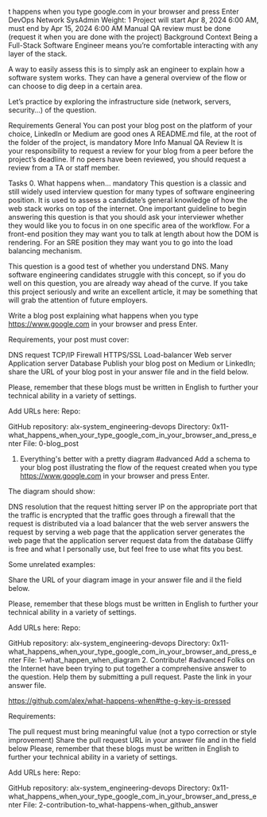 t happens when you type google.com in your browser and press Enter
DevOps
Network
SysAdmin
 Weight: 1
  Project will start Apr 8, 2024 6:00 AM, must end by Apr 15, 2024 6:00 AM
   Manual QA review must be done (request it when you are done with the project)
   Background Context
   Being a Full-Stack Software Engineer means you’re comfortable interacting with any layer of the stack.

   A way to easily assess this is to simply ask an engineer to explain how a software system works. They can have a general overview of the flow or can choose to dig deep in a certain area.

   Let’s practice by exploring the infrastructure side (network, servers, security…) of the question.



   Requirements
   General
   You can post your blog post on the platform of your choice, LinkedIn or Medium are good ones
   A README.md file, at the root of the folder of the project, is mandatory
   More Info
   Manual QA Review
   It is your responsibility to request a review for your blog from a peer before the project’s deadline. If no peers have been reviewed, you should request a review from a TA or staff member.

   Tasks
   0. What happens when...
   mandatory
   This question is a classic and still widely used interview question for many types of software engineering position. It is used to assess a candidate’s general knowledge of how the web stack works on top of the internet. One important guideline to begin answering this question is that you should ask your interviewer whether they would like you to focus in on one specific area of the workflow. For a front-end position they may want you to talk at length about how the DOM is rendering. For an SRE position they may want you to go into the load balancing mechanism.

   This question is a good test of whether you understand DNS. Many software engineering candidates struggle with this concept, so if you do well on this question, you are already way ahead of the curve. If you take this project seriously and write an excellent article, it may be something that will grab the attention of future employers.

   Write a blog post explaining what happens when you type https://www.google.com in your browser and press Enter.

   Requirements, your post must cover:

   DNS request
   TCP/IP
   Firewall
   HTTPS/SSL
   Load-balancer
   Web server
   Application server
   Database
   Publish your blog post on Medium or LinkedIn; share the URL of your blog post in your answer file and in the field below.

   Please, remember that these blogs must be written in English to further your technical ability in a variety of settings.

   Add URLs here:
   Repo:

   GitHub repository: alx-system_engineering-devops
   Directory: 0x11-what_happens_when_your_type_google_com_in_your_browser_and_press_enter
   File: 0-blog_post
   1. Everything's better with a pretty diagram
   #advanced
   Add a schema to your blog post illustrating the flow of the request created when you type https://www.google.com in your browser and press Enter.

   The diagram should show:

   DNS resolution
   that the request hitting server IP on the appropriate port
   that the traffic is encrypted
   that the traffic goes through a firewall
   that the request is distributed via a load balancer
   that the web server answers the request by serving a web page
   that the application server generates the web page
   that the application server request data from the database
   Gliffy is free and what I personally use, but feel free to use what fits you best.

   Some unrelated examples:





   Share the URL of your diagram image in your answer file and il the field below.

   Please, remember that these blogs must be written in English to further your technical ability in a variety of settings.

   Add URLs here:
   Repo:

   GitHub repository: alx-system_engineering-devops
   Directory: 0x11-what_happens_when_your_type_google_com_in_your_browser_and_press_enter
   File: 1-what_happen_when_diagram
   2. Contribute!
   #advanced
   Folks on the Internet have been trying to put together a comprehensive answer to the question. Help them by submitting a pull request. Paste the link in your answer file.

   https://github.com/alex/what-happens-when#the-g-key-is-pressed

   Requirements:

   The pull request must bring meaningful value (not a typo correction or style improvement)
   Share the pull request URL in your answer file and in the field below
   Please, remember that these blogs must be written in English to further your technical ability in a variety of settings.

   Add URLs here:
   Repo:

   GitHub repository: alx-system_engineering-devops
   Directory: 0x11-what_happens_when_your_type_google_com_in_your_browser_and_press_enter
   File: 2-contribution-to_what-happens-when_github_answer

